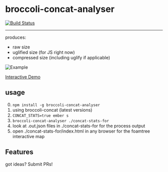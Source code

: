# broccoli-concat-analyser

[![Build Status](https://travis-ci.org/stefanpenner/broccoli-concat-analyser.svg?branch=master)](https://travis-ci.org/stefanpenner/broccoli-concat-analyser)

---

produces:

* raw size
* uglified size (for JS right now)
* compressed size (including uglify if applicable)

![Example](https://user-images.githubusercontent.com/1325249/27770900-14ecfd58-5f47-11e7-8165-f44cb0ac2130.png)

[Interactive Demo](http://static.iamstef.net/concat-stats-example/)

## usage

0. `npm install -g broccoli-concat-analyser`
1. using broccoli-concat (latest versions)
2. `CONCAT_STATS=true ember s`
3. `broccoli-concat-analyser ./concat-stats-for`
4. look at .out.json files in ./concat-stats-for for the process output
5. open ./concat-stats-for/index.html in any browser for the foamtree interactive map

## Features

got ideas? Submit PRs!
